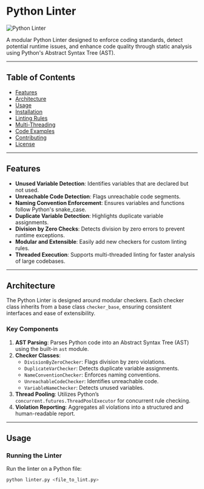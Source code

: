 # Python Linter

![Python Linter](https://img.shields.io/badge/python-linter-blue)

A modular Python Linter designed to enforce coding standards, detect potential runtime issues, and enhance code quality through static analysis using Python's Abstract Syntax Tree (AST).

---

## Table of Contents
- [Features](#features)
- [Architecture](#architecture)
- [Usage](#usage)
- [Installation](#installation)
- [Linting Rules](#linting-rules)
- [Multi-Threading](#multi-threading)
- [Code Examples](#code-examples)
- [Contributing](#contributing)
- [License](#license)

---

## Features
- **Unused Variable Detection**: Identifies variables that are declared but not used.
- **Unreachable Code Detection**: Flags unreachable code segments.
- **Naming Convention Enforcement**: Ensures variables and functions follow Python's snake_case.
- **Duplicate Variable Detection**: Highlights duplicate variable assignments.
- **Division by Zero Checks**: Detects division by zero errors to prevent runtime exceptions.
- **Modular and Extensible**: Easily add new checkers for custom linting rules.
- **Threaded Execution**: Supports multi-threaded linting for faster analysis of large codebases.

---

## Architecture
The Python Linter is designed around modular checkers. Each checker class inherits from a base class `checker_base`, ensuring consistent interfaces and ease of extensibility.

### Key Components
1. **AST Parsing**: Parses Python code into an Abstract Syntax Tree (AST) using the built-in `ast` module.
2. **Checker Classes**:
   - `DivisionByZeroChecker`: Flags division by zero violations.
   - `DuplicateVarChecker`: Detects duplicate variable assignments.
   - `NameConventionChecker`: Enforces naming conventions.
   - `UnreachableCodeChecker`: Identifies unreachable code.
   - `VariableNameChecker`: Detects unused variables.
3. **Thread Pooling**: Utilizes Python’s `concurrent.futures.ThreadPoolExecutor` for concurrent rule checking.
4. **Violation Reporting**: Aggregates all violations into a structured and human-readable report.

---

## Usage

### Running the Linter
Run the linter on a Python file:
```bash
python linter.py <file_to_lint.py>
